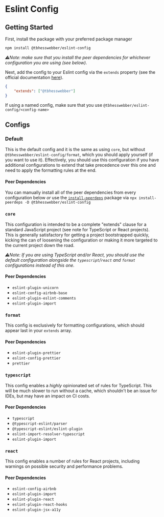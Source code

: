# Eslint Config

## Getting Started

First, install the package with your preferred package manager

```sh
npm install @tbhesswebber/eslint-config
```

_:warning:Note: make sure that you install the peer dependencies for whichever configuration you are using (see below)._

Next, add the config to your Eslint config via the `extends` property (see the official documentation [here](https://eslint.org/docs/latest/extend/shareable-configs#npm-scoped-modules)).

```json
{
    "extends": ["@tbhesswebber"]
}
```

If using a named config, make sure that you use `@tbhesswebber/eslint-config/<config-name>` 


## Configs

### Default

This is the default config and it is the same as using `core`, but without `@tbhesswebber/eslint-config/format`, which you should apply yourself (if you want to use it).  Effectively, you should use this configuration if you have additional configurations to extend that take precedence over this one and need to apply the formatting rules at the end.

#### Peer Dependencies

You can manually install all of the peer dependencies from every configuration below _or_ use the [`install-peerdeps`](https://www.npmjs.com/package/install-peerdeps) package via `npx install-peerdeps -D @tbhesswebber/eslint-config`

### `core`

This configuration is intended to be a complete "extends" clause for a standard JavaScript project (see note for TypeScript or React projects).  This is generally satisfactory for getting a project bootstrapped quickly, kicking the can of loosening the configuration or making it more targeted to the current project down the road.

_:warning:Note: If you are using TypeScript and/or React, you should use the default configuration alongside the `typescript`/`react` and `format` configurations instead of this one._

#### Peer Dependencies

- `eslint-plugin-unicorn`
- `eslint-config-airbnb-base`
- `eslint-plugin-eslint-comments`
- `eslint-plugin-import`

### `format`

This config is exclusively for formatting configurations, which should appear last in your `extends` array.

#### Peer Dependencies

- `eslint-plugin-prettier`
- `eslint-config-prettier`
- `prettier`

### `typescript`

This config enables a _highly_ opinionated set of rules for TypeScript. This will be much slower to run without a cache, which shouldn't be an issue for IDEs, but may have an impact on CI costs.

#### Peer Dependencies

- `typescript`
- `@typescript-eslint/parser`
- `@typescript-eslint/eslint-plugin`
- `eslint-import-resolver-typescript`
- `eslint-plugin-import`

### `react`

This config enables a number of rules for React projects, including warnings on possible security and performance problems. 

#### Peer Dependencies

- `eslint-config-airbnb`
- `eslint-plugin-import`
- `eslint-plugin-react`
- `eslint-plugin-react-hooks`
- `eslint-plugin-jsx-a11y`
